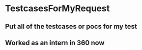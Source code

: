 # TestcasesForMyRequest

## Put all of the testcases or pocs for my test

## Worked as an intern in 360 now

